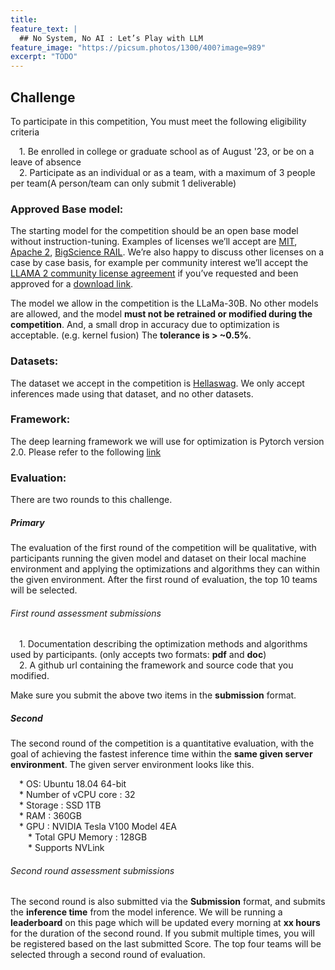 ```yaml
---
title:
feature_text: |
  ## No System, No AI : Let’s Play with LLM
feature_image: "https://picsum.photos/1300/400?image=989"
excerpt: "TODO"
---
```


## Challenge

To participate in this competition, You must meet the following eligibility criteria

 1. Be enrolled in college or graduate school as of August '23, or be on a leave of absence  
 2. Participate as an individual or as a team, with a maximum of 3 people per team(A person/team can only submit 1 deliverable)  

### Approved Base model:

The starting model for the competition should be an open base model without instruction-tuning. Examples of licenses we’ll accept are [MIT](https://spdx.org/licenses/MIT.html "MIT"), [Apache 2](https://www.apache.org/licenses/LICENSE-2.0 "Apache 2"), [BigScience RAIL](https://bigscience.huggingface.co/blog/the-bigscience-rail-license "BigScience RAIL"). We’re also happy to discuss other licenses on a case by case basis, for example per community interest we’ll accept the [LLAMA 2 community license agreement](https://github.com/facebookresearch/llama/blob/main/LICENSE "LLAMA 2 community license agreement") if you’ve requested and been approved for a [download link](https://ai.meta.com/resources/models-and-libraries/llama-downloads/ "download link").

The model we allow in the competition is the LLaMa-30B. No other models are allowed, and the model **must not be retrained or modified during the competition**. And, a small drop in accuracy due to optimization is acceptable. (e.g. kernel fusion) The **tolerance is > ~0.5%**.

### Datasets:

The dataset we accept in the competition is [Hellaswag](https://huggingface.co/datasets/hellaswag). We only accept inferences made using that dataset, and no other datasets.

### Framework:
The deep learning framework we will use for optimization is Pytorch version 2.0. Please refer to the following [link](https://github.com/pytorch/pytorch/tree/v2.0.0)

### Evaluation:

There are two rounds to this challenge.

##### Primary

The evaluation of the first round of the competition will be qualitative, with participants running the given model and dataset on their local machine environment and applying the optimizations and algorithms they can within the given environment. After the first round of evaluation, the top 10 teams will be selected.

###### First round assessment submissions

 1. Documentation describing the optimization methods and algorithms used by participants. (only accepts two formats: **pdf** and **doc**)  
 2. A github url containing the framework and source code that you modified.

Make sure you submit the above two items in the **submission** format.

##### Second

The second round of the competition is a quantitative evaluation, with the goal of achieving the fastest inference time within the **same given server environment**. The given server environment looks like this.

 * OS: Ubuntu 18.04 64-bit  
 * Number of vCPU core : 32  
 * Storage : SSD 1TB  
 * RAM : 360GB  
 * GPU : NVIDIA Tesla V100 Model 4EA  
  * Total GPU Memory : 128GB  
  * Supports NVLink

###### Second round assessment submissions

The second round is also submitted via the **Submission** format, and submits the **inference time** from the model inference. We will be running a **leaderboard** on this page which will be updated every morning at **xx hours** for the duration of the second round. If you submit multiple times, you will be registered based on the last submitted Score. The top four teams will be selected through a second round of evaluation.